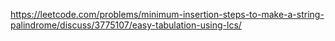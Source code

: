 https://leetcode.com/problems/minimum-insertion-steps-to-make-a-string-palindrome/discuss/3775107/easy-tabulation-using-lcs/